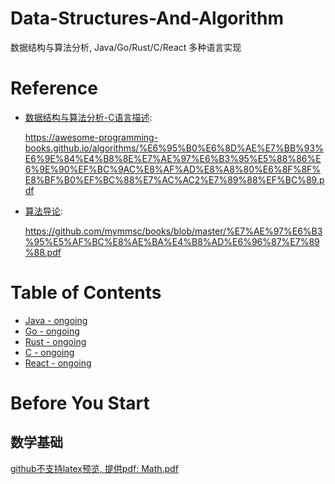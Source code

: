 # Data-Structures-And-Algorithm
数据结构与算法分析, Java/Go/Rust/C/React 多种语言实现

# Reference
+ [数据结构与算法分析-C语言描述](./数据结构与算法分析：C语言描述（第2版）.pdf): 

  https://awesome-programming-books.github.io/algorithms/%E6%95%B0%E6%8D%AE%E7%BB%93%E6%9E%84%E4%B8%8E%E7%AE%97%E6%B3%95%E5%88%86%E6%9E%90%EF%BC%9AC%E8%AF%AD%E8%A8%80%E6%8F%8F%E8%BF%B0%EF%BC%88%E7%AC%AC2%E7%89%88%EF%BC%89.pdf

+ [算法导论](./算法导论中文版.pdf): 

  https://github.com/mymmsc/books/blob/master/%E7%AE%97%E6%B3%95%E5%AF%BC%E8%AE%BA%E4%B8%AD%E6%96%87%E7%89%88.pdf

# Table of Contents
+ [Java - ongoing](Java)
+ [Go - ongoing](Go)
+ [Rust - ongoing](Rust)
+ [C - ongoing](C)
+ [React - ongoing](React)

# Before You Start

## 数学基础

 [github不支持latex预览, 提供pdf: Math.pdf](Math.pdf) 











